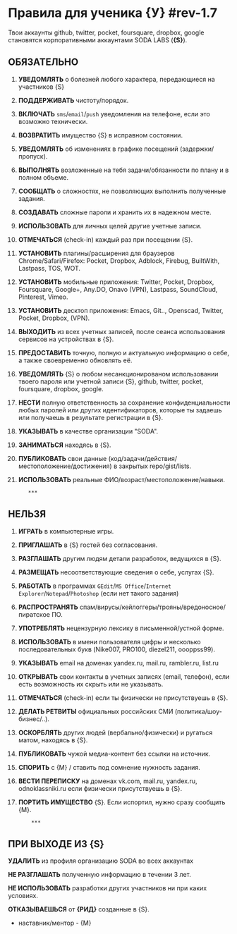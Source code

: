 ﻿# Правила для ученика {У}  #rev-1.7
       
Твои аккаунты github, twitter, pocket, foursquare, dropbox, google становятся корпоративными аккаунтами SODA LABS (**{S}**).

## **ОБЯЗАТЕЛЬНО** 

 1. **УВЕДОМЛЯТЬ** о болезней любого характера, передающиеся на участников {S} 

 1. **ПОДДЕРЖИВАТЬ** чистоту/порядок.
 
 1. **ВКЛЮЧАТЬ** `sms`/`email`/`push` уведомления на телефоне, если это возможно технически. 

 1. **ВОЗВРАТИТЬ** имущество {S} в исправном состоянии.

 1. **УВЕДОМЛЯТЬ** об изменениях в графике посещений (задержки/пропуск).

 1. **ВЫПОЛНЯТЬ** возложенные на тебя задачи/обязанности по плану и в полном объеме.

 1. **СООБЩАТЬ** о сложностях, не позволяющих выполнить полученные задания.

 1. **СОЗДАВАТЬ** сложные пароли и хранить их в надежном месте.
 
 1. **ИСПОЛЬЗОВАТЬ** для личных целей другие учетные записи.

 1. **ОТМЕЧАТЬСЯ** (check-in) каждый раз при посещении {S}.

 1. **УСТАНОВИТЬ** плагины/расширения для браузеров Chrome/Safari/Firefox: Pocket, Dropbox, Adblock, Firebug, BuiltWith, Lastpass, TOS, WOT.

 1. **УСТАНОВИТЬ** мобильные приложения: Twitter, Pocket, Dropbox, Foursquare, Google+, Any.DO, Onavo (VPN), Lastpass, SoundCloud, Pinterest, Vimeo.
 
 1. **УСТАНОВИТЬ** десктоп приложения: Emacs, Git.., Openscad, Twitter, Pocket, Dropbox, (VPN).
 
 1. **ВЫХОДИТЬ** из всех учетных записей, после сеанса использования сервисов на устройствах в {S}.

 1. **ПРЕДОСТАВИТЬ** точную, полную и актуальную информацию о себе, а также своевременно обновлять её.

 1. **УВЕДОМЛЯТЬ** {S} о любом несанкционированом использовании твоего пароля или учетной записи {S}, github, twitter, pocket, foursquare, dropbox, google.

 1. **НЕСТИ** полную ответственность за сохранение конфиденциальности любых паролей или других идентификаторов, которые ты задаешь или получаешь в результате регистрации в {S}.

 1. **УКАЗЫВАТЬ** в качестве организации "SODA".

 1. **ЗАНИМАТЬСЯ** находясь в {S}.

 1. **ПУБЛИКОВАТЬ** свои данные (код/задачи/действия/местоположение/достижения) в закрытых repo/gist/lists.

 1. **ИСПОЛЬЗОВАТЬ** реальные ФИО/возраст/местоположение/навыки.
 

           ***

## **НЕЛЬЗЯ**

 1. **ИГРАТЬ** в компьютерные игры.

 1. **ПРИГЛАШАТЬ** в {S} гостей без согласования.

 1. **РАЗГЛАШАТЬ** другим людям детали разработок, ведущихся в {S}.

 1. **РАЗМЕЩАТЬ** несоответствующие сведения о себе, услугах {S}.
 
 1. **РАБОТАТЬ** в программах `GEdit`/`MS Office`/`Internet Explorer`/`Notepad`/`Photoshop` (если нет такого задания)

 1. **РАСПРОСТРАНЯТЬ** спам/вирусы/кейлоггеры/трояны/вредоносное/пиратское ПО.

 1. **УПОТРЕБЛЯТЬ** нецензурную лексику в письменной/устной форме.

 1. **ИСПОЛЬЗОВАТЬ** в имени пользователя цифры и несколько последовательных букв (Nike007, PRO100, diezel211, oooppss99).

 1. **УКАЗЫВАТЬ** email на доменах yandex.ru, mail.ru, rambler.ru, list.ru

 1. **ОТКРЫВАТЬ** свои контакты в учетных записях (email, телефон), если есть возможность их скрыть или не указывать. 

 1. **ОТМЕЧАТЬСЯ** (check-in) если ты физически не присутствуешь в {S}.

 1. **ДЕЛАТЬ РЕТВИТЫ** официальных российских СМИ (политика/шоу-бизнес/..).
 
 1. **ОСКОРБЛЯТЬ** других людей (вербально/физически) и ругаться матом, находясь в {S}.
 
 1. **ПУБЛИКОВАТЬ** чужой медиа-контент без ссылки на источник.

 1. **СПОРИТЬ** c {M} / ставить под сомнение нужность задания.
 
 1. **ВЕСТИ ПЕРЕПИСКУ** на доменах vk.com, mail.ru, yandex.ru, odnoklassniki.ru если физически присутствуешь в {S}.

 1. **ПОРТИТЬ ИМУЩЕСТВО** {S}. Если испортил, нужно сразу сообщить {M}.

            ***

## ПРИ ВЫХОДЕ ИЗ {S}

**УДАЛИТЬ** из профиля организацию SODA во всех аккаунтах

**НЕ РАЗГЛАШАТЬ** полученную информацию в течении 3 лет.

**НЕ ИСПОЛЬЗОВАТЬ** разработки других участников ни при каких условиях.

**ОТКАЗЫВАЕШЬСЯ** от **{РИД}** созданные в {S}.


* наставник/ментор - {М}
